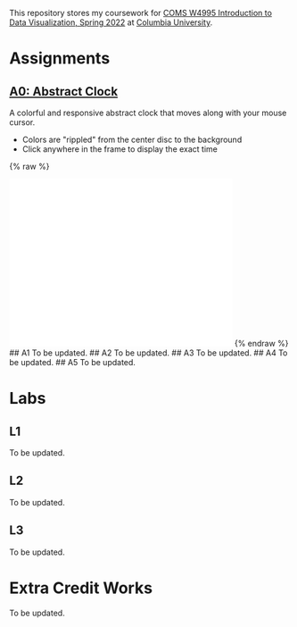 This repository stores my coursework for [COMS W4995 Introduction to Data Visualization, Spring 2022](https://columbiaviz.github.io/2022s_w4995/index.html) at [Columbia University](http://columbia.edu/).

# Assignments
## [A0: Abstract Clock](./a0)
A colorful and responsive abstract clock that moves along with your mouse cursor.
- Colors are "rippled" from the center disc to the background
- Click anywhere in the frame to display the exact time

{% raw %}
<iframe frameborder="no" style="width:50vw; height:40vw; max-width:400px; max-height:300px;" src="./a0"></iframe>
{% endraw %}
## A1
To be updated.
## A2
To be updated.
## A3
To be updated.
## A4
To be updated.
## A5
To be updated.

# Labs
## L1
To be updated.
## L2
To be updated.
## L3
To be updated.

# Extra Credit Works
To be updated.

<!-- ## Welcome to GitHub Pages

You can use the [editor on GitHub](https://github.com/andHW/cu-data-vis/edit/gh-pages/index.md) to maintain and preview the content for your website in Markdown files.

Whenever you commit to this repository, GitHub Pages will run [Jekyll](https://jekyllrb.com/) to rebuild the pages in your site, from the content in your Markdown files.

### Markdown

Markdown is a lightweight and easy-to-use syntax for styling your writing. It includes conventions for

```markdown
Syntax highlighted code block

# Header 1
## Header 2
### Header 3

- Bulleted
- List

1. Numbered
2. List

**Bold** and _Italic_ and `Code` text

[Link](url) and ![Image](src)
```

For more details see [Basic writing and formatting syntax](https://docs.github.com/en/github/writing-on-github/getting-started-with-writing-and-formatting-on-github/basic-writing-and-formatting-syntax).

### Jekyll Themes

Your Pages site will use the layout and styles from the Jekyll theme you have selected in your [repository settings](https://github.com/andHW/cu-data-vis/settings/pages). The name of this theme is saved in the Jekyll `_config.yml` configuration file.

### Support or Contact

Having trouble with Pages? Check out our [documentation](https://docs.github.com/categories/github-pages-basics/) or [contact support](https://support.github.com/contact) and we’ll help you sort it out.
 -->
